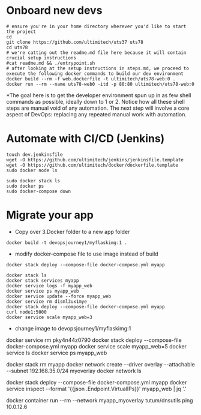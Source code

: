 # Onboard new devs
```
# ensure you're in your home directory wherever you'd like to start the project
cd
git clone https://github.com/ultimitech/uts37 uts78
cd uts78
# we're catting out the readme.md file here because it will contain crucial setup instructions
#cat readme.md && ./entrypoint.sh
# after looking at the setup instructions in steps.md, we proceed to execute the following docker commands to build our dev environment
docker build --rm -f web.dockerfile -t ultimitech/uts78-web:0 .
docker run --rm --name uts78-web0 -itd -p 80:80 ultimitech/uts78-web:0
```
*The goal here is to get the developer environment spun up in as few shell commands as possible, ideally down to 1 or 2. Notice how all these shell steps are manual void of any automation. The next step will involve a core aspect of DevOps: replacing any repeated manual work with automation.


# Automate with CI/CD (Jenkins)
```
touch dev.jenkinsfile
wget -O https://github.com/ultimitech/jenkins/jenkinsfile.template
wget -O https://github.com/ultimitech/docker/dockerfile.template
sudo docker node ls
```

```
sudo docker stack ls
sudo docker ps
sudo docker-compose down
```
# Migrate your app
* Copy over 3.Docker folder to a new app folder

```
docker build -t devopsjourney1/myflaskimg:1 .
```
* modify docker-compose file to use image instead of build
```
docker stack deploy --compose-file docker-compose.yml myapp
```

```
docker stack ls
docker stack services myapp
docker service logs -f myapp_web
docker service ps myapp_web
docker service update --force myapp_web
docker service rm disml3ux1mye
docker stack deploy --compose-file docker-compose.yml myapp
curl node1:5000
docker service scale myapp_web=3
```

* change image to devopsjourney1/myflaskimg:1


docker service rm pky4n44z0790
docker stack deploy --compose-file docker-compose.yml myapp
docker service scale myapp_web=5
docker service ls
docker service ps myapp_web


docker stack rm myapp
docker network create --driver overlay --attachable --subnet 192.168.35.0/24 myoverlay
docker network ls

docker stack deploy --compose-file docker-compose.yml myapp
docker service inspect --format '{{json .Endpoint.VirtualIPs}}' myapp_web | jq '.'

docker container run --rm --network myapp_myoverlay tutum/dnsutils ping 10.0.12.6
